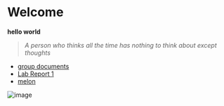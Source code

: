 # Welcome
**hello world**
> *A person who thinks all the time has nothing to think about except thoughts*

* [group documents](https://docs.google.com/spreadsheets/d/1nDChCDrNJf4d_pKU3y9YZj-XCJMpLGiEtNDkRtMSCxU/edit#gid=0)
* [Lab Report 1](https://etang0.github.io/cse15l-lab-reports/post1.md)
* [melon](https://etang0.github.io/cse15l-lab-reports/melon.md)

![image](https://wompampsupport.azureedge.net/fetchimage?siteId=7575&v=2&jpgQuality=100&width=700&url=https%3A%2F%2Fi.kym-cdn.com%2Fentries%2Ficons%2Ffacebook%2F000%2F023%2F977%2Fcover3.jpg)

